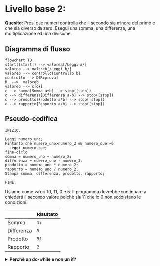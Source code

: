 # Livello base 2:

**Quesito:** Presi due numeri controlla che il secondo sia minore del primo e che sia diverso da zero. Esegui una somma, una differenza, una moltiplicazione ed una divisione.

## Diagramma di flusso

```mermaid
flowchart TD
start([start]) --> valorea[/Leggi a/]
valorea --> valoreb[/Leggi b/]
valoreb --> controllo{Controllo b}
controllo --> D[Riprova]
D  -->  valoreb
valoreb --> c[ok]
c --> somma[Somma a+b] --> stop([stop])
c --> differenza[Differenza a-b] --> stop([stop])
c --> prodotto[Prodotto a*b] --> stop([stop])
c --> rapporto[Rapporto a/b] --> stop([stop])
```

## Pseudo-codifica

```
INIZIO.

Leggi numero_uno;
Fintanto che numero_uno>numero_2 && numero_due!=0
  Leggi numero_due;
fine-ciclo
somma = numero_uno + numero_2;
differenza = numero_uno - numero_2;
prodotto = numero_uno * numero_2;
rapporto = numero_uno / numero_2;
Stampa somma, differenza, prodotto, rapporto;

FINE.
```

Usiamo come valori 10, 11, 0 e 5. Il programma dovrebbe continuare a chiederti il secondo valore poichè sia 11 che lo 0 non soddisfano le condizioni.

||Risultato|
|-|-|
|Somma|`15`|
|Differenza|`5`|
|Prodotto|`50`|
|Rapporto|`2`|

<details>
  <summary><strong>Perchè un do-while e non un if?</strong></summary>

  > Il do-while permette di richiedere all'utente il numero corretto all'infinito, mentre un if funzionerebbe solo al primo tentativo.

</details>